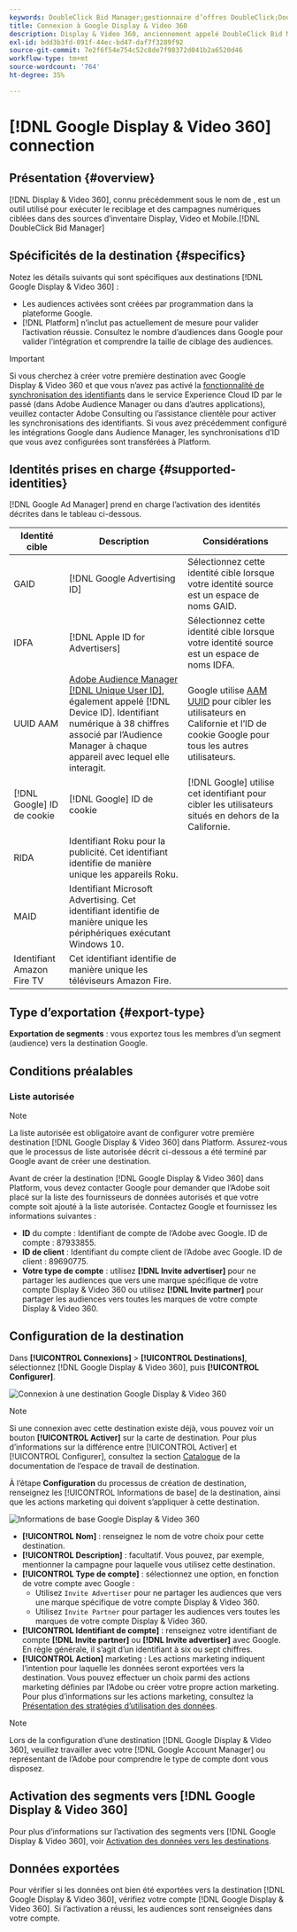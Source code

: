 ```yaml
---
keywords: DoubleClick Bid Manager;gestionnaire d’offres DoubleClick;DoubleClick;Display & Video 360;display 360;video 360;Video 360;Display 360;display et video
title: Connexion à Google Display & Video 360
description: Display & Video 360, anciennement appelé DoubleClick Bid Manager, est un outil utilisé pour exécuter le reciblage et des campagnes numériques ciblées dans des sources d’inventaire Display, Video et Mobile.
exl-id: bdd3b3fd-891f-44ec-bd47-daf7f3289f92
source-git-commit: 7e2f6f54e754c52c8de7f98372d041b2a6520d46
workflow-type: tm+mt
source-wordcount: '764'
ht-degree: 35%

---
```


# [!DNL Google Display & Video 360] connection

## Présentation {#overview}

[!DNL Display & Video 360], connu précédemment sous le nom de , est un outil utilisé pour exécuter le reciblage et des campagnes numériques ciblées dans des sources d’inventaire Display, Video et Mobile.[!DNL DoubleClick Bid Manager]

## Spécificités de la destination {#specifics}

Notez les détails suivants qui sont spécifiques aux destinations [!DNL Google Display & Video 360] :

* Les audiences activées sont créées par programmation dans la plateforme Google.
* [!DNL Platform] n’inclut pas actuellement de mesure pour valider l’activation réussie. Consultez le nombre d’audiences dans Google pour valider l’intégration et comprendre la taille de ciblage des audiences.

>[!IMPORTANT]
>
>Si vous cherchez à créer votre première destination avec Google Display &amp; Video 360 et que vous n’avez pas activé la [fonctionnalité de synchronisation des identifiants](https://experienceleague.adobe.com/docs/id-service/using/id-service-api/methods/idsync.html) dans le service Experience Cloud ID par le passé (dans Adobe Audience Manager ou dans d’autres applications), veuillez contacter Adobe Consulting ou l’assistance clientèle pour activer les synchronisations des identifiants. Si vous avez précédemment configuré les intégrations Google dans Audience Manager, les synchronisations d’ID que vous avez configurées sont transférées à Platform.

## Identités prises en charge {#supported-identities}

[!DNL Google Ad Manager] prend en charge l’activation des identités décrites dans le tableau ci-dessous.

| Identité cible | Description | Considérations |
|---|---|---|
| GAID | [!DNL Google Advertising ID] | Sélectionnez cette identité cible lorsque votre identité source est un espace de noms GAID. |
| IDFA | [!DNL Apple ID for Advertisers] | Sélectionnez cette identité cible lorsque votre identité source est un espace de noms IDFA. |
| UUID AAM | [Adobe Audience Manager [!DNL Unique User ID]](https://experienceleague.adobe.com/docs/audience-manager/user-guide/reference/ids-in-aam.html), également appelé  [!DNL Device ID]. Identifiant numérique à 38 chiffres associé par l’Audience Manager à chaque appareil avec lequel elle interagit. | Google utilise [AAM UUID](https://experienceleague.adobe.com/docs/audience-manager/user-guide/reference/ids-in-aam.html?lang=en) pour cibler les utilisateurs en Californie et l’ID de cookie Google pour tous les autres utilisateurs. |
| [!DNL Google] ID de cookie | [!DNL Google] ID de cookie | [!DNL Google] utilise cet identifiant pour cibler les utilisateurs situés en dehors de la Californie. |
| RIDA | Identifiant Roku pour la publicité. Cet identifiant identifie de manière unique les appareils Roku. |  |
| MAID | Identifiant Microsoft Advertising. Cet identifiant identifie de manière unique les périphériques exécutant Windows 10. |  |
| Identifiant Amazon Fire TV | Cet identifiant identifie de manière unique les téléviseurs Amazon Fire. |  |

## Type d’exportation {#export-type}

**Exportation de segments**  : vous exportez tous les membres d’un segment (audience) vers la destination Google.

## Conditions préalables

### Liste autorisée

>[!NOTE]
>
>La liste autorisée est obligatoire avant de configurer votre première destination [!DNL Google Display & Video 360] dans Platform. Assurez-vous que le processus de liste autorisée décrit ci-dessous a été terminé par Google avant de créer une destination.

Avant de créer la destination [!DNL Google Display & Video 360] dans Platform, vous devez contacter Google pour demander que l’Adobe soit placé sur la liste des fournisseurs de données autorisés et que votre compte soit ajouté à la liste autorisée. Contactez Google et fournissez les informations suivantes :

* **ID** du compte : Identifiant de compte de l’Adobe avec Google. ID de compte : 87933855.
* **ID de client** : Identifiant du compte client de l’Adobe avec Google. ID de client : 89690775.
* **Votre type de compte** : utilisez **[!DNL Invite advertiser]** pour ne partager les audiences que vers une marque spécifique de votre compte Display &amp; Video 360 ou utilisez **[!DNL Invite partner]** pour partager les audiences vers toutes les marques de votre compte Display &amp; Video 360.

## Configuration de la destination

Dans **[!UICONTROL Connexions]** > **[!UICONTROL Destinations]**, sélectionnez [!DNL Google Display & Video 360], puis **[!UICONTROL Configurer]**.

![Connexion à une destination Google Display &amp; Video 360](../../assets/catalog/advertising/google-dv360/catalog.png)

>[!NOTE]
>
>Si une connexion avec cette destination existe déjà, vous pouvez voir un bouton **[!UICONTROL Activer]** sur la carte de destination. Pour plus d’informations sur la différence entre [!UICONTROL Activer] et [!UICONTROL Configurer], consultez la section [Catalogue](../../ui/destinations-workspace.md#catalog) de la documentation de l’espace de travail de destination.

À l’étape **Configuration** du processus de création de destination, renseignez les [!UICONTROL Informations de base] de la destination, ainsi que les actions marketing qui doivent s’appliquer à cette destination.

![Informations de base Google Display &amp; Video 360](../../assets/catalog/advertising/google-dv360/setup.png)

* **[!UICONTROL Nom]** : renseignez le nom de votre choix pour cette destination.
* **[!UICONTROL Description]** : facultatif. Vous pouvez, par exemple, mentionner la campagne pour laquelle vous utilisez cette destination.
* **[!UICONTROL Type de compte]** : sélectionnez une option, en fonction de votre compte avec Google :
   * Utilisez `Invite Advertiser` pour ne partager les audiences que vers une marque spécifique de votre compte Display &amp; Video 360.
   * Utilisez `Invite Partner` pour partager les audiences vers toutes les marques de votre compte Display &amp; Video 360.
* **[!UICONTROL Identifiant de compte]** : renseignez votre identifiant de compte **[!DNL Invite partner]** ou **[!DNL Invite advertiser]** avec Google. En règle générale, il s’agit d’un identifiant à six ou sept chiffres.
* **[!UICONTROL Action]** marketing : Les actions marketing indiquent l’intention pour laquelle les données seront exportées vers la destination. Vous pouvez effectuer un choix parmi des actions marketing définies par l’Adobe ou créer votre propre action marketing. Pour plus d’informations sur les actions marketing, consultez la [Présentation des stratégies d’utilisation des données](../../../data-governance/policies/overview.md).

>[!NOTE]
>
>Lors de la configuration d’une destination [!DNL Google Display & Video 360], veuillez travailler avec votre [!DNL Google Account Manager] ou représentant de l’Adobe pour comprendre le type de compte dont vous disposez.

## Activation des segments vers [!DNL Google Display & Video 360]

Pour plus d’informations sur l’activation des segments vers [!DNL Google Display & Video 360], voir [Activation des données vers les destinations](../../ui/activate-destinations.md).

## Données exportées

Pour vérifier si les données ont bien été exportées vers la destination [!DNL Google Display & Video 360], vérifiez votre compte [!DNL Google Display & Video 360]. Si l’activation a réussi, les audiences sont renseignées dans votre compte.

